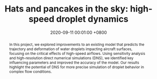 ---
title:          "Hats and pancakes in the sky: high-speed droplet dynamics"
selected:       false
pub:            "MSc Project"
date:           2020-09-11 00:01:00 +0800  # so the site can order them correctly

abstract: >-
  In this project, we explored improvements to an existing model that predicts the trajectory and deformation of water droplets impacting aircraft surfaces, focusing on the critical effects of high-speed airflows. Using sensitivity analysis and high-resolution direct numerical simulations (DNS), we identified key influencing parameters and improved the accuracy of the model. Our results highlight the potential of DNS for more precise simulation of droplet behavior in complex flow conditions.
# $\LaTeX$ is supported. $a=b+c$.

pub_last:       <span class="badge badge-info">Direct numerical simulations</span> <span class="badge badge-info">Multiscale modelling</span> <span class="badge badge-info">Two-phase fluids</span>

cover: /assets/images/droplets.png

authors:
  - K. Pentland
  - R. Cimpeanu
  - E. Brambley

links:
  Report: /assets/docs/droplets_report.pdf
  Presentation: /assets/docs/droplets_pres.pdf
  # arXiv: https://arxiv.org/abs/2106.10139
  # Code: https://github.com/kpentland/StochasticParareal
---